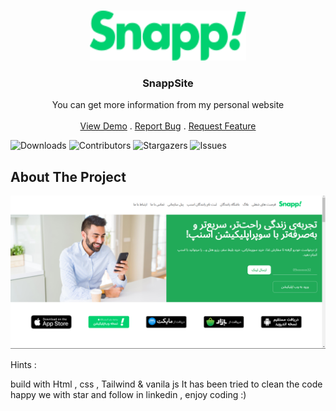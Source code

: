 <br/>
<p align="center">
  <a href="https://snapp-site.vercel.app/">
    <img src="assets\Untitled2.svg" alt="Logo" width="250" height="80">
  </a>

  <h3 align="center">SnappSite</h3>

  <p align="center">
    You can get more information from my personal website
    <br/>
    <br/>
    <a href="https://snapp-site.vercel.app/">View Demo</a>
    .
    <a href="https://snapp-site.vercel.app/issues">Report Bug</a>
    .
    <a href="https://snapp-site.vercel.app/issues">Request Feature</a>
  </p>
</p>

![Downloads](https://img.shields.io/github/downloads/arshiafarrokhi/BitCoinLivePrice/total) ![Contributors](https://img.shields.io/github/contributors/arshiafarrokhi/BitCoinLivePrice?color=dark-green) ![Stargazers](https://img.shields.io/github/stars/arshiafarrokhi/BitCoinLivePrice?style=social) ![Issues](https://img.shields.io/github/issues/arshiafarrokhi/BitCoinLivePrice) 

## About The Project

<img src="assets\Untitled.png" alt="about">

Hints :

build with Html , css , Tailwind & vanila js
It has been tried to clean the code
happy we with star and follow in linkedin , enjoy coding :)



